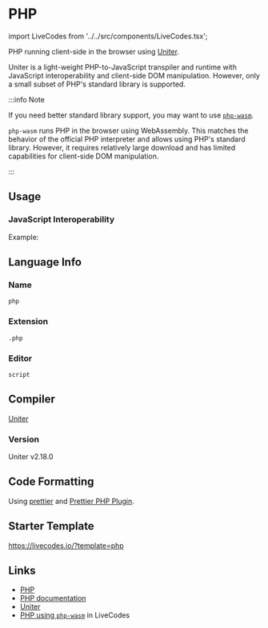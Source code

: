 # PHP

import LiveCodes from '../../src/components/LiveCodes.tsx';

PHP running client-side in the browser using [Uniter](https://phptojs.com/).

Uniter is a light-weight PHP-to-JavaScript transpiler and runtime with JavaScript interoperability and client-side DOM manipulation. However, only a small subset of PHP's standard library is supported.

:::info Note

If you need better standard library support, you may want to use [`php-wasm`](./php-wasm.html.md).

`php-wasm` runs PHP in the browser using WebAssembly. This matches the behavior of the official PHP interpreter and allows using PHP's standard library. However, it requires relatively large download and has limited capabilities for client-side DOM manipulation.

:::

## Usage

### JavaScript Interoperability

Example:

<LiveCodes template="php" height="80vh"></LiveCodes>

## Language Info

### Name

`php`

### Extension

`.php`

### Editor

`script`

## Compiler

[Uniter](https://phptojs.com/)

### Version

Uniter v2.18.0

## Code Formatting

Using [prettier](https://prettier.io/) and [Prettier PHP Plugin](https://github.com/prettier/plugin-php).

## Starter Template

https://livecodes.io/?template=php

## Links

- [PHP](https://php.net/)
- [PHP documentation](https://www.php.net/manual/en/)
- [Uniter](https://phptojs.com/)
- [PHP using `php-wasm`](./php-wasm.html.md) in LiveCodes